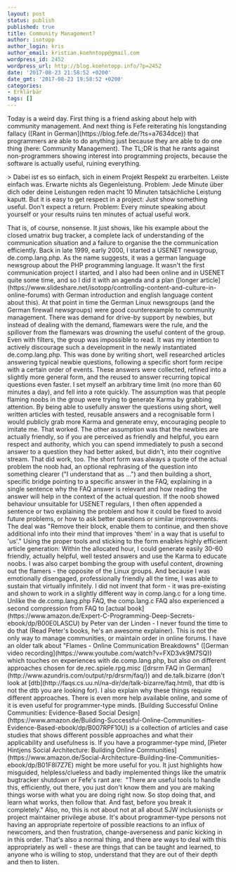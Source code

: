 ```yaml
---
layout: post
status: publish
published: true
title: Community Management?
author: isotopp
author_login: kris
author_email: kristian.koehntopp@gmail.com
wordpress_id: 2452
wordpress_url: http://blog.koehntopp.info/?p=2452
date: '2017-08-23 21:58:52 +0200'
date_gmt: '2017-08-23 19:58:52 +0200'
categories:
- Erklärbär
tags: []
---
```

<p>Today is a weird day. First thing is a friend asking about help with community management. And next thing is Fefe reiterating his longstanding fallacy ([Rant in German](https://blog.fefe.de/?ts=a7634dce)) that programmers are able to do anything just because they are able to do one thing (here: Community Management). The TL;DR is that he rants against non-programmers showing interest into programming projects, because the software is actually useful, ruining everything.</p>
<p>> Dabei ist es so einfach, sich in einem Projekt Respekt zu erarbeiten. Leiste einfach was. Erwarte nichts als Gegenleistung. Problem: Jede Minute über dich oder deine Leistungen reden macht 10 Minuten tatsächliche Leistung kaputt. But it is easy to get respect in a project: Just show something useful. Don't expect a return. Problem: Every minute speaking about yourself or your results ruins ten minutes of actual useful work.</p>
<p> That is, of course, nonsense. It just shows, like his example about the closed umatrix bug tracker, a complete lack of understanding of the communication situation and a failure to organise the the communication efficiently.<!--more--> Back in late 1999, early 2000, I started a USENET newsgroup, de.comp.lang.php. As the name suggests, it was a german language newsgroup about the PHP programming language. It wasn't the first communication project I started, and I also had been online and in USENET quite some time, and so I did it with an agenda and a plan ([longer article](https://www.slideshare.net/isotopp/controlling-content-and-culture-in-online-forums) with German introduction and english language content about this). At that point in time the German Linux newsgroups (and the German firewall newsgroups) were good counterexample to community management. There was demand for drive-by support by newbies, but instead of dealing with the demand, flamewars were the rule, and the spillover from the flamewars was drowning the useful content of the group. Even with filters, the group was impossible to read. It was my intention to actively discourage such a development in the newly instantiated de.comp.lang.php. This was done by writing short, well researched articles answering typical newbie questions, following a specific short form recipe with a certain order of events. These answers were collected, refined into a slightly more general form, and the reused to answer recurring topical questions even faster. I set myself an arbitrary time limit (no more than 60 minutes a day), and fell into a rote quickly. The assumption was that people flaming noobs in the group were trying to generate Karma by grabbing attention. By being able to usefully answer the questions using short, well written articles with tested, reusable answers and a recognisable form I would publicly grab more Karma and generate envy, encouraging people to imitate me. That worked. The other assumption was that the newbies are actually friendly, so if you are perceived as friendly and helpful, you earn respect and authority, which you can spend immediately to push a second answer to a question they had better asked, but didn't, into their cognitive stream. That did work, too. The short form was always a quote of the actual problem the noob had, an optional rephrasing of the question into something clearer ("I understand that as ...") and then building a short, specific bridge pointing to a specific answer in the FAQ, explaining in a single sentence why the FAQ answer is relevant and how reading the answer will help in the context of the actual question. If the noob showed behaviour unsuitable for USENET regulars, I then often appended a sentence or two explaining the problem and how it could be fixed to avoid future problems, or how to ask better questions or similar improvements. The deal was "Remove their block, enable them to continue, and then shove additional info into their mind that improves 'them' in a way that is useful to 'us'." Using the proper tools and sticking to the form enables highly efficient article generation: Within the allocated hour, I could generate easily 30-60 friendly, actually helpful, well tested answers and use the Karma to educate noobs. I was also carpet bombing the group with useful content, drowning out the flamers - the opposite of the Linux groups. And because I was emotionally disengaged, professionally friendly all the time, I was able to sustain that virtually infinitely. I did not invent that form - it was pre-existing and shown to work in a slightly different way in comp.lang.c for a long time. Unlike the de.comp.lang.php FAQ, the comp.lang.c FAQ also experienced a second compression from FAQ to [actual book](https://www.amazon.de/Expert-C-Programming-Deep-Secrets-ebook/dp/B00E0LASCU) by Peter van der Linden - I never found the time to do that (Read Peter's books, he's an awesome explainer). This is not the only way to manage communities, or maintain order in online forums. I have an older talk about "Flames - Online Communication Breakdowns" ([German video recording](https://www.youtube.com/watch?v=FXD3vk9M7SQ)) which touches on experiences with de.comp.lang.php, but also on different approaches chosen for de.rec.spiele.rpg.misc ([drsrm FAQ in German](http://www.azundris.com/output/rp/drsrm/faq/)) and de.talk.bizarre (don't look at [dtb](http://faqs.cs.uu.nl/na-dir/de/talk-bizarre/faq.html), that dtb is not the dtb you are looking for). I also explain why these things require different approaches. There is even more help available online, and some of it is even useful for programmer-type minds. [Building Successful Online Communities: Evidence-Based Social Design](https://www.amazon.de/Building-Successful-Online-Communities-Evidence-Based-ebook/dp/B007RPF10U) is a collection of articles and case studies that shows different possible approaches and what their applicability and usefulness is. If you have a programmer-type mind, [Pieter Hintjens Social Architecture: Building Online Communities](https://www.amazon.de/Social-Architecture-Building-line-Communities-ebook/dp/B01F8I7Z7E) might be more useful for you. It just highlights how misguided, helpless/clueless and badly implemented things like the umatrix bugtracker shutdown or Fefe's rant are: &nbsp;"There are useful tools to handle this, efficiently, out there, you just don't know them and you are making things worse with what you are doing right now. So stop doing that, and learn what works, then follow that. And fast, before you break it completely." Also, no, this is not about not at all about SJW inclusionists or project maintainer privilege abuse. It's about programmer-type persons not having an appropriate repertoire of possible reactions to an influx of newcomers, and then frustration, change-averseness and panic kicking in in this order. That's also a normal thing, and there are ways to deal with this appropriately as well - these are things that can be taught and learned, to anyone who is willing to stop, understand that they are out of their depth and then to listen.</p>

